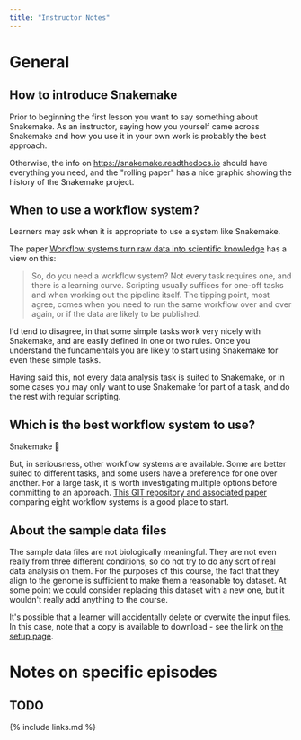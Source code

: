 ```yaml
---
title: "Instructor Notes"
---
```


# General

## How to introduce Snakemake

Prior to beginning the first lesson you want to say something about Snakemake. As an instructor,
saying how you yourself came across Snakemake and how you use it in your own work is probably
the best approach.

Otherwise, the info on https://snakemake.readthedocs.io should have everything you need, and the
"rolling paper" has a nice graphic showing the history of the Snakemake project.

## When to use a workflow system?

Learners may ask when it is appropriate to use a system like Snakemake.

The paper [Workflow systems turn raw data into scientific knowledge](https://pubmed.ncbi.nlm.nih.gov/31477884/)
has a view on this:

> So, do you need a workflow system? Not every task requires one, and there is a learning curve. Scripting
> usually suffices for one-off tasks and when working out the pipeline itself. The tipping point, most agree,
> comes when you need to run the same workflow over and over again, or if the data are likely to be published.

I'd tend to disagree, in that some simple tasks work very nicely with Snakemake, and are easily defined in one
or two rules. Once you understand the fundamentals you are likely to start using Snakemake for even these simple
tasks.

Having said this, not every data analysis task is suited to Snakemake, or in some cases you may only want to use
Snakemake for part of a task, and do the rest with regular scripting.

## Which is the best workflow system to use?

Snakemake 🐍

But, in seriousness, other workflow systems are available. Some are better suited to different tasks, and some users
have a preference for one over another. For a large task, it is worth investigating multiple options before
committing to an approach. [This GIT repository and associated paper](https://github.com/GoekeLab/bioinformatics-workflows)
comparing eight workflow systems is a good place to start.

## About the sample data files

The sample data files are not biologically meaningful. They are not even really from three different conditions,
so do not try to do any sort of real data analysis on them. For the purposes of this course, the fact that they
align to the genome is sufficient to make them a reasonable toy dataset. At some point we could consider replacing
this dataset with a new one, but it wouldn't really add anything to the course.

It's possible that a learner will accidentally delete or overwite the input files. In this case, note that a copy
is available to download - see the link on [the setup page](../setup.html).

# Notes on specific episodes

## TODO

{% include links.md %}
